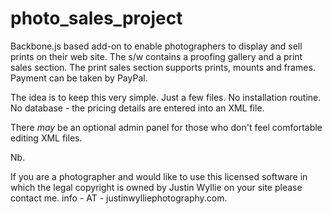 # photo_sales_project
Backbone.js based add-on to enable photographers to display and sell prints on their web site. The s/w contains a proofing gallery and a print sales section. The print sales section supports prints, mounts and frames. Payment can be taken by PayPal. 

The idea is to keep this very simple. Just a few files. No installation routine. No database - the pricing details
are entered into an XML file. 

There *may* be an optional admin panel for those who don't feel comfortable editing XML files. 

Nb. 

If you are a photographer and would like to use this licensed software in which the legal copyright is owned by Justin Wyllie on your site please contact me. info - AT - justinwylliephotography.com. 
